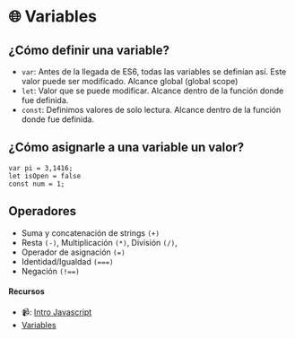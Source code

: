 # 🌐 Variables

## ¿Cómo definir una variable?
- `var`: Antes de la llegada de ES6, todas las variables se definían así. Este valor puede ser modificado. Alcance global (global scope)
- `let`: Valor que se puede modificar. Alcance dentro de la función donde fue definida.
- `const`: Definimos valores de solo lectura. Alcance dentro de la función donde fue definida.

## ¿Cómo asignarle a una variable un valor?
```
var pi = 3,1416;
let isOpen = false
const num = 1;

```

## Operadores
- Suma y concatenación de strings `(+)`
- Resta `(-)`, Multiplicación `(*)`, División `(/)`,
- Operador de asignación `(=)`
- Identidad/Igualdad `(===)`
- Negación `(!==)`

#### Recursos

- 📹: [Intro Javascript](https://youtu.be/EkzWP11zQ1w)
- [Variables](https://github.com/jujogi/dmi-web/blob/master/javascript/examples/js/app.js)
